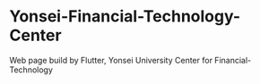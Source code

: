 # Yonsei-Financial-Technology-Center
Web page build by Flutter, Yonsei University Center for Financial-Technology
